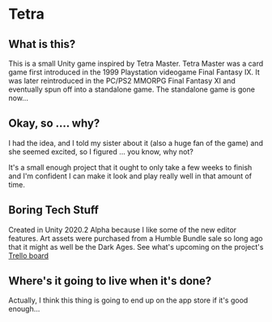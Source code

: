 # Tetra

## What is this?

This is a small Unity game inspired by Tetra Master. Tetra Master was a card game first introduced in the 1999 Playstation videogame Final Fantasy IX.
It was later reintroduced in the PC/PS2 MMORPG Final Fantasy XI and eventually spun off into a standalone game.
The standalone game is gone now...

## Okay, so .... why?

I had the idea, and I told my sister about it (also a huge fan of the game) and she seemed excited, so I figured ... you know, why not?

It's a small enough project that it ought to only take a few weeks to finish and I'm confident I can make it look and play really well in that amount of time.

## Boring Tech Stuff

Created in Unity 2020.2 Alpha because I like some of the new editor features.
Art assets were purchased from a Humble Bundle sale so long ago that it might as well be the Dark Ages.
See what's upcoming on the project's [Trello board](https://trello.com/b/2tkby5qn/tetra-master)

## Where's it going to live when it's done?

Actually, I think this thing is going to end up on the app store if it's good enough... 
